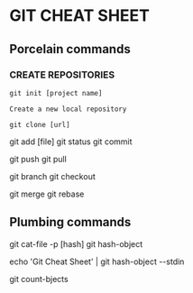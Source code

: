 # GIT CHEAT SHEET

## Porcelain commands

###  CREATE REPOSITORIES
```
git init [project name]
```
```
Create a new local repository
```

``
git clone [url]
``

git add [file]
git status
git commit

git push
git pull

git branch
git checkout

git merge
git rebase

## Plumbing commands

git cat-file -p [hash]
git hash-object

echo 'Git Cheat Sheet' | git hash-object --stdin

git count-bjects


